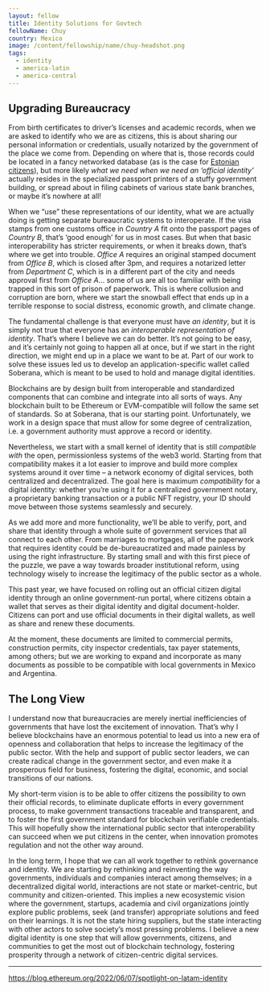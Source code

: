 ```yaml
---
layout: fellow
title: Identity Solutions for Govtech
fellowName: Chuy
country: Mexico
image: /content/fellowship/name/chuy-headshot.png
tags:
  - identity
  - america-latin
  - america-central
---
```

## Upgrading Bureaucracy

From birth certificates to driver’s licenses and academic records, when we are asked to identify who we are as citizens, this is about sharing our personal information or credentials, usually notarized by the government of the place we come from. Depending on where that is, those records could be located in a fancy networked database (as is the case for [Estonian citizens](https://e-estonia.com/solutions/e-identity/smart-id/)), but more likely _what we need when we need an ‘official identity’_ actually resides in the specialized passport printers of a stuffy government building, or spread about in filing cabinets of various state bank branches, or maybe it’s nowhere at all!

When we “use” these representations of our identity, what we are actually doing is getting separate bureaucratic systems to interoperate. If the visa stamps from one customs office in _Country A_ fit onto the passport pages of _Country B_, that’s ‘good enough’ for us in most cases. But when that basic interoperability has stricter requirements, or when it breaks down, that’s where we get into trouble. _Office A_ requires an original stamped document from _Office B_, which is closed after 3pm, and requires a notarized letter from _Department C_, which is in a different part of the city and needs approval first from _Office A_… some of us are all too familiar with being trapped in this sort of prison of paperwork. This is where collusion and corruption are born, where we start the snowball effect that ends up in a terrible response to social distress, economic growth, and climate change.

The fundamental challenge is that everyone must have _an identity_, but it is simply not true that everyone has an _interoperable representation of identity_. That’s where I believe we can do better. It’s not going to be easy, and it’s certainly not going to happen all at once, but if we start in the right direction, we might end up in a place we want to be at. Part of our work to solve these issues led us to develop an application-specific wallet called Soberana, which is meant to be used to hold and manage digital identities.

Blockchains are by design built from interoperable and standardized components that can combine and integrate into all sorts of ways. Any blockchain built to be Ethereum or EVM-compatible will follow the same set of standards. So at Soberana, that is our starting point. Unfortunately, we work in a design space that must allow for some degree of centralization, i.e. a government authority must approve a record or identity.

Nevertheless, we start with a small kernel of identity that is still _compatible with_ the open, permissionless systems of the web3 world. Starting from that compatibility makes it a lot easier to improve and build more complex systems around it over time – a network economy of digital services, both centralized and decentralized. The goal here is maximum _compatibility_ for a digital identity: whether you’re using it for a centralized government notary, a proprietary banking transaction or a public NFT registry, your ID should move between those systems seamlessly and securely.

As we add more and more functionality, we’ll be able to verify, port, and share that identity through a whole suite of government services that all connect to each other. From marriages to mortgages, all of the paperwork that requires identity could be de-bureaucratized and made painless by using the right infrastructure. By starting small and with this first piece of the puzzle, we pave a way towards broader institutional reform, using technology wisely to increase the legitimacy of the public sector as a whole.

This past year, we have focused on rolling out an official citizen digital identity through an online government-run portal, where citizens obtain a wallet that serves as their digital identity and digital document-holder. Citizens can port and use official documents in their digital wallets, as well as share and renew these documents.

At the moment, these documents are limited to commercial permits, construction permits, city inspector credentials, tax payer statements, among others; but we are working to expand and incorporate as many documents as possible to be compatible with local governments in Mexico and Argentina.

## The Long View

I understand now that bureaucracies are merely inertial inefficiencies of governments that have lost the excitement of innovation. That’s why I believe blockchains have an enormous potential to lead us into a new era of openness and collaboration that helps to increase the legitimacy of the public sector. With the help and support of public sector leaders, we can create radical change in the government sector, and even make it a prosperous field for business, fostering the digital, economic, and social transitions of our nations.

My short-term vision is to be able to offer citizens the possibility to own their official records, to eliminate duplicate efforts in every government process, to make government transactions traceable and transparent, and to foster the first government standard for blockchain verifiable credentials. This will hopefully show the international public sector that interoperability can succeed when we put citizens in the center, when innovation promotes regulation and not the other way around.

In the long term, I hope that we can all work together to rethink governance and identity. We are starting by rethinking and reinventing the way governments, individuals and companies interact among themselves; in a decentralized digital world, interactions are not state or market-centric, but community and citizen-oriented. This implies a new ecosystemic vision where the government, startups, academia and civil organizations jointly explore public problems, seek (and transfer) appropriate solutions and feed on their learnings. It is not the state hiring suppliers, but the state interacting with other actors to solve society’s most pressing problems. I believe a new digital identity is one step that will allow governments, citizens, and communities to get the most out of blockchain technology, fostering prosperity through a network of citizen-centric digital services.


---
https://blog.ethereum.org/2022/06/07/spotlight-on-latam-identity